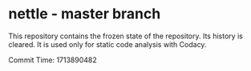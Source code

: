# nettle - master branch

This repository contains the frozen state of the repository.
Its history is cleared. It is used only for static code
analysis with Codacy.

Commit Time: 1713890482